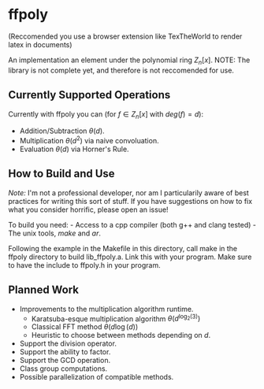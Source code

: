 # ffpoly

(Reccomended you use a browser extension like TexTheWorld to render latex in
documents)

An implementation an element under the polynomial ring $Z_n[x]$. NOTE: The
library is not complete yet, and therefore is not reccomended for use. 

## Currently Supported Operations

Currently with ffpoly you can (for $f \in Z_n[x]$ with $deg(f) = d$):

- Addition/Subtraction $\theta(d)$.
- Multiplication $\theta(d^2)$ via naive convoluation. 
- Evaluation $\theta(d)$ via Horner's Rule.

## How to Build and Use

_Note:_ I'm not a professional developer, nor am I particularily aware of best
practices for writing this sort of stuff. If you have suggestions on how to fix
what you consider horrific, please open an issue!

To build you need:
	- Access to a cpp compiler (both g++ and clang tested)
	- The unix tools, _make_ and _ar_.

Following the example in the Makefile in this directory, call make in the ffpoly
directory to build lib_ffpoly.a. Link this with your program. Make sure to have
the include to ffpoly.h in your program.

## Planned Work

- Improvements to the multiplication algorithm runtime.
	- Karatsuba-esque multiplication algorithm $\theta(d^{\log_2(3)})$
	- Classical FFT method $\theta(d \log(d))$
	- Heuristic to choose between methods depending on $d$.
- Support the division operator.
- Support the ability to factor.
- Support the GCD operation.
- Class group computations.
- Possible parallelization of compatible methods.
